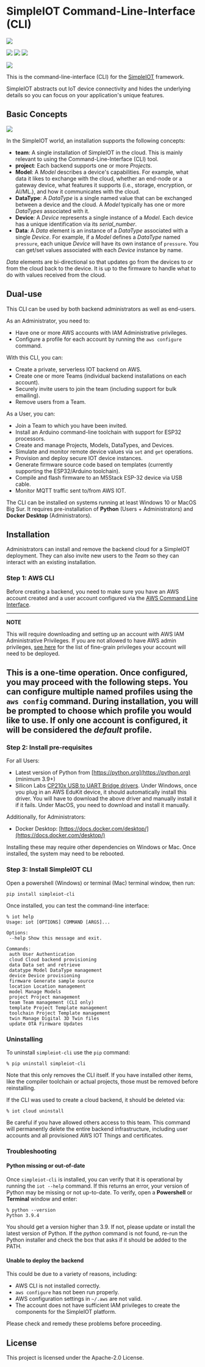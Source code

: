 # SimpleIOT Command-Line-Interface (CLI)

![](media/readme/TopBar.png)

![](https://img.shields.io/badge/Powered%20by-AWS-orange.svg?style=for-the-badge&logo=amazon-aws&logoColor=orange)
![](https://img.shields.io/hexpm/l/plug?color=orange&style=for-the-badge)
![](https://img.shields.io/badge/Python-3.8+-blue?style=for-the-badge)

![](https://img.shields.io/badge/python-simpleiot-blueviolet)

This is the command-line-interface (CLI) for the [SimpleIOT](https://simpleiot.net) framework.

SimpleIOT abstracts out IoT device connectivity and hides the underlying details so you can focus on your application's unique features.

## Basic Concepts

![](media/readme/Basic-Concepts.png)

In the SimpleIOT world, an installation supports the following concepts:

- **team**: A single installation of SimpleIOT in the cloud. This is mainly relevant to using the Command-Line-Interface (CLI) tool.
- **project**: Each backend supports one or more _Projects_.
- **Model**: A _Model_ describes a device's capabilities. For example, what data it likes to exchange with the cloud, whether an end-node or a gateway device, what features it supports (i.e., storage, encryption, or AI/ML.), and how it communicates with the cloud.
- **DataType**: A _DataType_ is a single named value that can be exchanged between a device and the cloud. A _Model_ typically has one or more _DataTypes_ associated with it.
- **Device**: A _Device_ represents a single instance of a _Model_. Each device has a unique identification via its _serial_number_.
- **Data**: A _Data_ element is an instance of a _DataType_ associated with a single _Device_. For example, if a _Model_ defines a _DataType_ named `pressure`, each unique _Device_ will have its own instance of `pressure`. You can get/set values associated with each _Device_ instance by name.

_Data_ elements are bi-directional so that updates go from the devices to or from the cloud back to the device. It is up to the firmware to handle what to do with values received from the cloud.

## Dual-use

This CLI can be used by both backend administrators as well as end-users.

As an Administrator, you need to:
- Have one or more AWS accounts with IAM Administrative privileges.
- Configure a profile for each account by running the `aws configure` command.

With this CLI, you can:

- Create a private, serverless IOT backend on AWS.
- Create one or more Teams (individual backend installations on each account).
- Securely invite users to join the team (including support for bulk emailing).
- Remove users from a Team.

As a User, you can:

- Join a Team to which you have been invited.
- Install an Arduino command-line toolchain with support for ESP32 processors.
- Create and manage Projects, Models, DataTypes, and Devices.
- Simulate and monitor remote device values via `set` and `get` operations.
- Provision and deploy secure IOT device instances.
- Generate firmware source code based on templates (currently supporting the ESP32/Arduino toolchain).
- Compile and flash firmware to an M5Stack ESP-32 device via USB cable.
- Monitor MQTT traffic sent to/from AWS IOT.

The CLI can be installed on systems running at least Windows 10 or MacOS Big Sur. It requires pre-installation of **Python** (Users + Administrators) and **Docker Desktop** (Administrators).

## Installation

Administrators can install and remove the backend cloud for a SimpleIOT deployment. They can also invite new users to the _Team_ so they can interact with an existing installation.

### Step 1: AWS CLI

Before creating a backend, you need to make sure you have an AWS account created and a user account configured via the [AWS Command Line Interface](https://docs.aws.amazon.com/cli/latest/userguide/cli-chap-getting-started.html).

---
**NOTE**

This will require downloading and setting up an account with AWS IAM Administrative Privileges. If you are not allowed to have AWS admin privileges, [see here](https://simpleiot.net/admin_privs) for the list of fine-grain privileges your account will need to be deployed.

This is a one-time operation. Once configured, you may proceed with the following steps. You can configure multiple named profiles using the `aws config` command. During installation, you will be prompted to choose which profile you would like to use. If only one account is configured, it will be considered the _default_ profile.
---

### Step 2: Install pre-requisites

For all Users:

- Latest version of Python from [https://python.org](https://python.org) (minimum 3.9+)
- Silicon Labs [CP210x USB to UART Bridge drivers](https://www.silabs.com/developers/usb-to-uart-bridge-vcp-drivers). Under Windows, once you plug in an AWS EduKit device, it should automatically install this driver. You will have to download the above driver and manually install it if it fails. Under MacOS, you need to download and install it manually.

Additionally, for Administrators:

- Docker Desktop: [https://docs.docker.com/desktop/](https://docs.docker.com/desktop/)

Installing these may require other dependencies on Windows or Mac. Once installed, the system may need to be rebooted.

### Step 3: Install SimpleIOT CLI

Open a powershell (Windows) or terminal (Mac) terminal window, then run:

```
pip install simpleiot-cli
```

Once installed, you can test the command-line interface:

```
% iot help
Usage: iot [OPTIONS] COMMAND [ARGS]...

Options:
 --help Show this message and exit.

Commands:
 auth User Authentication
 cloud Cloud backend provisioning
 data Data set and retrieve
 datatype Model DataType management
 device Device provisioning
 firmware Generate sample source
 location Location management
 model Manage Models
 project Project management
 team Team management (CLI only)
 template Project Template management
 toolchain Project Template management
 twin Manage Digital 3D Twin files
 update OTA Firmware Updates
```

### Uninstalling

To uninstall `simpleiot-cli` use the `pip` command:

```
% pip uninstall simpleiot-cli
```

Note that this only removes the CLI itself. If you have installed other items, like the compiler toolchain or actual projects, those must be removed before reinstalling.

If the CLI was used to create a cloud backend, it should be deleted via:

```
% iot cloud uninstall
```

Be careful if you have allowed others access to this team. This command will permanently delete the entire backend infrastructure, including user accounts and all provisioned AWS IOT Things and certificates.

### Troubleshooting

#### Python missing or out-of-date

Once `simpleiot-cli` is installed, you can verify that it is operational by running the `iot --help` command. If this returns an error, your version of Python may be missing or not up-to-date. To verify, open a **Powershell** or **Terminal** window and enter:

```
% python --version
Python 3.9.4
```

You should get a version higher than 3.9. If not, please update or install the latest version of Python. If the _python_ command is not found, re-run the Python installer and check the box that asks if it should be added to the PATH.

#### Unable to deploy the backend

This could be due to a variety of reasons, including:

- AWS CLI is not installed correctly.
- `aws configure` has not been run properly.
- AWS configuration settings in `~/.aws` are not valid.
- The account does not have sufficient IAM privileges to create the components for the SimpleIOT platform.

Please check and remedy these problems before proceeding.


## License

This project is licensed under the Apache-2.0 License.